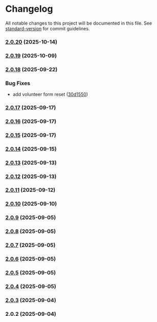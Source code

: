 # Changelog

All notable changes to this project will be documented in this file. See [standard-version](https://github.com/conventional-changelog/standard-version) for commit guidelines.

### [2.0.20](https://github.com/Tg-Admin-Panels/aap-dashboard-frontend/compare/v2.0.19...v2.0.20) (2025-10-14)

### [2.0.19](https://github.com/Tg-Admin-Panels/aap-dashboard-frontend/compare/v2.0.18...v2.0.19) (2025-10-09)

### [2.0.18](https://github.com/Tg-Admin-Panels/aap-dashboard-frontend/compare/v2.0.17...v2.0.18) (2025-09-22)


### Bug Fixes

* add volunteer form reset ([30d1550](https://github.com/Tg-Admin-Panels/aap-dashboard-frontend/commit/30d1550365e3db0b78de23ffd08cb7be79f42d3d))

### [2.0.17](https://github.com/Tg-Admin-Panels/aap-dashboard-frontend/compare/v2.0.16...v2.0.17) (2025-09-17)

### [2.0.16](https://github.com/Tg-Admin-Panels/aap-dashboard-frontend/compare/v2.0.15...v2.0.16) (2025-09-17)

### [2.0.15](https://github.com/Tg-Admin-Panels/aap-dashboard-frontend/compare/v2.0.14...v2.0.15) (2025-09-17)

### [2.0.14](https://github.com/Tg-Admin-Panels/aap-dashboard-frontend/compare/v2.0.13...v2.0.14) (2025-09-15)

### [2.0.13](https://github.com/Tg-Admin-Panels/aap-dashboard-frontend/compare/v2.0.12...v2.0.13) (2025-09-13)

### [2.0.12](https://github.com/Tg-Admin-Panels/aap-dashboard-frontend/compare/v2.0.11...v2.0.12) (2025-09-13)

### [2.0.11](https://github.com/Tg-Admin-Panels/aap-dashboard-frontend/compare/v2.0.10...v2.0.11) (2025-09-12)

### [2.0.10](https://github.com/Tg-Admin-Panels/aap-dashboard-frontend/compare/v2.0.9...v2.0.10) (2025-09-10)

### [2.0.9](https://github.com/Tg-Admin-Panels/aap-dashboard-frontend/compare/v2.0.8...v2.0.9) (2025-09-05)

### [2.0.8](https://github.com/Tg-Admin-Panels/aap-dashboard-frontend/compare/v2.0.7...v2.0.8) (2025-09-05)

### [2.0.7](https://github.com/Tg-Admin-Panels/aap-dashboard-frontend/compare/v2.0.6...v2.0.7) (2025-09-05)

### [2.0.6](https://github.com/Tg-Admin-Panels/aap-dashboard-frontend/compare/v2.0.5...v2.0.6) (2025-09-05)

### [2.0.5](https://github.com/Tg-Admin-Panels/aap-dashboard-frontend/compare/v2.0.4...v2.0.5) (2025-09-05)

### [2.0.4](https://github.com/Tg-Admin-Panels/aap-dashboard-frontend/compare/v2.0.3...v2.0.4) (2025-09-05)

### [2.0.3](https://github.com/Tg-Admin-Panels/aap-dashboard-frontend/compare/v2.0.2...v2.0.3) (2025-09-04)

### 2.0.2 (2025-09-04)
